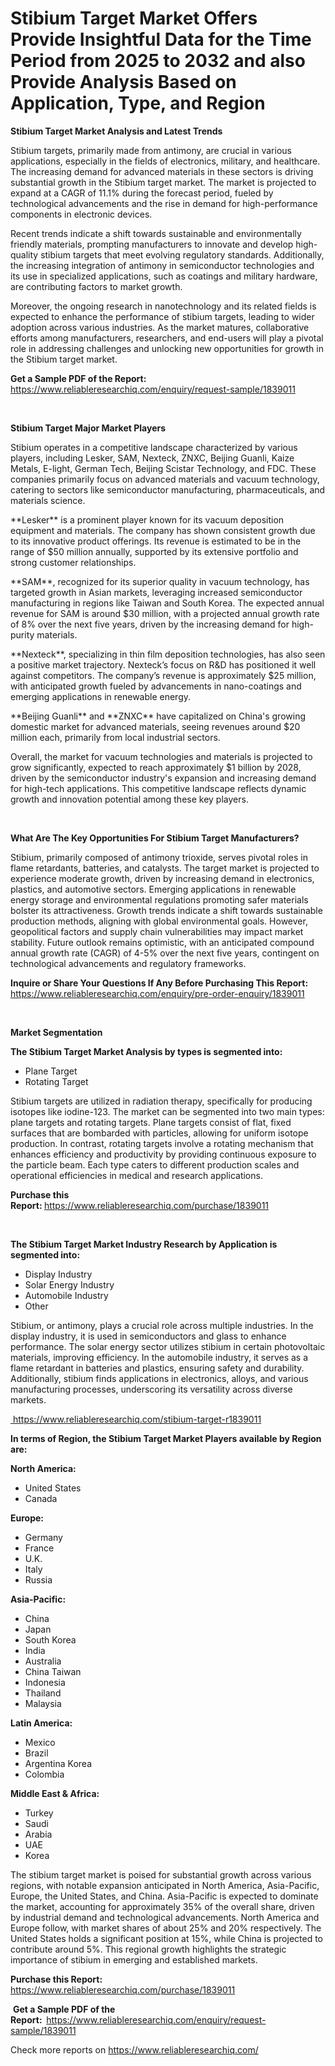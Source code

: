 <p><h1>Stibium Target Market Offers Provide Insightful Data for the Time Period from 2025 to 2032 and also Provide Analysis Based on Application, Type, and Region</h1></p><p><strong>Stibium Target Market Analysis and Latest Trends</strong></p>
<p><p>Stibium targets, primarily made from antimony, are crucial in various applications, especially in the fields of electronics, military, and healthcare. The increasing demand for advanced materials in these sectors is driving substantial growth in the Stibium target market. The market is projected to expand at a CAGR of 11.1% during the forecast period, fueled by technological advancements and the rise in demand for high-performance components in electronic devices.</p><p>Recent trends indicate a shift towards sustainable and environmentally friendly materials, prompting manufacturers to innovate and develop high-quality stibium targets that meet evolving regulatory standards. Additionally, the increasing integration of antimony in semiconductor technologies and its use in specialized applications, such as coatings and military hardware, are contributing factors to market growth. </p><p>Moreover, the ongoing research in nanotechnology and its related fields is expected to enhance the performance of stibium targets, leading to wider adoption across various industries. As the market matures, collaborative efforts among manufacturers, researchers, and end-users will play a pivotal role in addressing challenges and unlocking new opportunities for growth in the Stibium target market.</p></p>
<p><strong>Get a Sample PDF of the Report:&nbsp;</strong> <a href="https://www.reliableresearchiq.com/enquiry/request-sample/1839011?utm_campaign=1900&utm_medium=2&utm_source=Github&utm_content=ia&utm_term=03022025&utm_id=stibium-target">https://www.reliableresearchiq.com/enquiry/request-sample/1839011</a></p>
<p>&nbsp;</p>
<p><strong>Stibium Target Major Market Players</strong></p>
<p><p>Stibium operates in a competitive landscape characterized by various players, including Lesker, SAM, Nexteck, ZNXC, Beijing Guanli, Kaize Metals, E-light, German Tech, Beijing Scistar Technology, and FDC. These companies primarily focus on advanced materials and vacuum technology, catering to sectors like semiconductor manufacturing, pharmaceuticals, and materials science.</p><p>**Lesker** is a prominent player known for its vacuum deposition equipment and materials. The company has shown consistent growth due to its innovative product offerings. Its revenue is estimated to be in the range of $50 million annually, supported by its extensive portfolio and strong customer relationships.</p><p>**SAM**, recognized for its superior quality in vacuum technology, has targeted growth in Asian markets, leveraging increased semiconductor manufacturing in regions like Taiwan and South Korea. The expected annual revenue for SAM is around $30 million, with a projected annual growth rate of 8% over the next five years, driven by the increasing demand for high-purity materials.</p><p>**Nexteck**, specializing in thin film deposition technologies, has also seen a positive market trajectory. Nexteck’s focus on R&D has positioned it well against competitors. The company’s revenue is approximately $25 million, with anticipated growth fueled by advancements in nano-coatings and emerging applications in renewable energy.</p><p>**Beijing Guanli** and **ZNXC** have capitalized on China's growing domestic market for advanced materials, seeing revenues around $20 million each, primarily from local industrial sectors.</p><p>Overall, the market for vacuum technologies and materials is projected to grow significantly, expected to reach approximately $1 billion by 2028, driven by the semiconductor industry's expansion and increasing demand for high-tech applications. This competitive landscape reflects dynamic growth and innovation potential among these key players.</p></p>
<p>&nbsp;</p>
<p><strong>What Are The Key Opportunities For Stibium Target Manufacturers?</strong></p>
<p><p>Stibium, primarily composed of antimony trioxide, serves pivotal roles in flame retardants, batteries, and catalysts. The target market is projected to experience moderate growth, driven by increasing demand in electronics, plastics, and automotive sectors. Emerging applications in renewable energy storage and environmental regulations promoting safer materials bolster its attractiveness. Growth trends indicate a shift towards sustainable production methods, aligning with global environmental goals. However, geopolitical factors and supply chain vulnerabilities may impact market stability. Future outlook remains optimistic, with an anticipated compound annual growth rate (CAGR) of 4-5% over the next five years, contingent on technological advancements and regulatory frameworks.</p></p>
<p><strong>Inquire or Share Your Questions If Any Before Purchasing This Report:</strong> <a href="https://www.reliableresearchiq.com/enquiry/pre-order-enquiry/1839011?utm_campaign=1900&utm_medium=2&utm_source=Github&utm_content=ia&utm_term=03022025&utm_id=stibium-target">https://www.reliableresearchiq.com/enquiry/pre-order-enquiry/1839011</a></p>
<p>&nbsp;</p>
<p><strong>Market Segmentation</strong></p>
<p><strong>The Stibium Target Market Analysis by types is segmented into:</strong></p>
<p><ul><li>Plane Target</li><li>Rotating Target</li></ul></p>
<p><p>Stibium targets are utilized in radiation therapy, specifically for producing isotopes like iodine-123. The market can be segmented into two main types: plane targets and rotating targets. Plane targets consist of flat, fixed surfaces that are bombarded with particles, allowing for uniform isotope production. In contrast, rotating targets involve a rotating mechanism that enhances efficiency and productivity by providing continuous exposure to the particle beam. Each type caters to different production scales and operational efficiencies in medical and research applications.</p></p>
<p><strong>Purchase this Report:&nbsp;</strong><a href="https://www.reliableresearchiq.com/purchase/1839011?utm_campaign=1900&utm_medium=2&utm_source=Github&utm_content=ia&utm_term=03022025&utm_id=stibium-target">https://www.reliableresearchiq.com/purchase/1839011</a></p>
<p>&nbsp;</p>
<p><strong>The Stibium Target Market Industry Research by Application is segmented into:</strong></p>
<p><ul><li>Display Industry</li><li>Solar Energy Industry</li><li>Automobile Industry</li><li>Other</li></ul></p>
<p><p>Stibium, or antimony, plays a crucial role across multiple industries. In the display industry, it is used in semiconductors and glass to enhance performance. The solar energy sector utilizes stibium in certain photovoltaic materials, improving efficiency. In the automobile industry, it serves as a flame retardant in batteries and plastics, ensuring safety and durability. Additionally, stibium finds applications in electronics, alloys, and various manufacturing processes, underscoring its versatility across diverse markets.</p></p>
<p><a href="https://www.reliableresearchiq.com/stibium-target-r1839011?utm_campaign=1900&utm_medium=2&utm_source=Github&utm_content=ia&utm_term=03022025&utm_id=stibium-target">&nbsp;https://www.reliableresearchiq.com/stibium-target-r1839011</a></p>
<p><strong>In terms of Region, the Stibium Target Market Players available by Region are:</strong></p>
<p>
    <p> <strong> North America: </strong>
        <ul>
            <li>United States</li>
            <li>Canada</li>
        </ul>
        </p> 
    <p> <strong> Europe: </strong>
        <ul>
            <li>Germany</li>
            <li>France</li>
            <li>U.K.</li>
            <li>Italy</li>
            <li>Russia</li>
        </ul>
        </p> 
    <p> <strong> Asia-Pacific: </strong>
        <ul>
            <li>China</li>
            <li>Japan</li>
            <li>South Korea</li>
            <li>India</li>
            <li>Australia</li>
            <li>China Taiwan</li>
            <li>Indonesia</li>
            <li>Thailand</li>
            <li>Malaysia</li>
        </ul>
        </p> 
    <p> <strong> Latin America: </strong>
        <ul>
            <li>Mexico</li>
            <li>Brazil</li>
            <li>Argentina Korea</li>
            <li>Colombia</li>
        </ul>
        </p> 
    <p> <strong> Middle East & Africa: </strong>
        <ul>
            <li>Turkey</li>
            <li>Saudi</li>
            <li>Arabia</li>
            <li>UAE</li>
            <li>Korea</li>
        </ul>
    </p>
    </p>
<p><p>The stibium target market is poised for substantial growth across various regions, with notable expansion anticipated in North America, Asia-Pacific, Europe, the United States, and China. Asia-Pacific is expected to dominate the market, accounting for approximately 35% of the overall share, driven by industrial demand and technological advancements. North America and Europe follow, with market shares of about 25% and 20% respectively. The United States holds a significant position at 15%, while China is projected to contribute around 5%. This regional growth highlights the strategic importance of stibium in emerging and established markets.</p></p>
<p><strong>Purchase this Report: </strong><a href="https://www.reliableresearchiq.com/purchase/1839011?utm_campaign=1900&utm_medium=2&utm_source=Github&utm_content=ia&utm_term=03022025&utm_id=stibium-target">https://www.reliableresearchiq.com/purchase/1839011</a></p>
<p>&nbsp;<strong>Get a Sample PDF of the Report:&nbsp;&nbsp;</strong><a href="https://www.reliableresearchiq.com/enquiry/request-sample/1839011?utm_campaign=1900&utm_medium=2&utm_source=Github&utm_content=ia&utm_term=03022025&utm_id=stibium-target">https://www.reliableresearchiq.com/enquiry/request-sample/1839011</a></p>
<p><strong></strong></p>
<p>Check more reports on <a href="https://www.reliableresearchiq.com/?utm_campaign=1900&utm_medium=2&utm_source=Github&utm_content=ia&utm_term=03022025&utm_id=stibium-target">https://www.reliableresearchiq.com/</a></p>